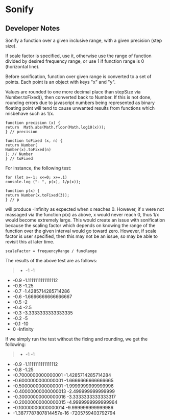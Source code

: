 # Sonify

## Developer Notes

Sonify a function over a given inclusive range, with a given precision (step size).

If scale factor is specified, use it, otherwise use the range of function divided by desired frequency range, or use 1 if function range is 0 (horizontal line).

Before sonification, function over given range is converted to a set of points. Each point is an object with keys "x" and "y". 

Values are rounded to one more decimal place than stepSize via Number.toFixed(), then converted back to Number.  If this is not done, rounding errors due to javascript numbers being represented as binary floating point will tend to cause unwanted results from functions which misbehave such as 1/x. 

```
function precision (x) {
return  Math.abs(Math.floor(Math.log10(x)));
} // precision

function toFixed (x, n) {
return Number(
Number(x).toFixed(n)
); // Number
} // toFixed
```

For instance, the following test:

```
for (let x=-1; x<=0; x+=.1) 
console.log ("- ", p(x), 1/p(x));

function p(x) {
return Number(x.toFixed(3));
} // p
```

will produce -Infinity as expected when x reaches 0. However, if x were not massaged via the function p(x) as above, x would never reach 0, thus 1/x would become extremely large. This would create an issue with sonification because the scaling factor which depends on knowing the range of the function over the given interval would go toward zero.  However, if scale factor is user specified, then this may not be an issue, so may be able to revisit this at later time.

```
scaleFactor = frequencyRange / funcRange
```

The results of the above test are as follows:

>-  -1 -1
-  -0.9 -1.1111111111111112
-  -0.8 -1.25
-  -0.7 -1.4285714285714286
-  -0.6 -1.6666666666666667
-  -0.5 -2
-  -0.4 -2.5
-  -0.3 -3.3333333333333335
-  -0.2 -5
-  -0.1 -10
-  0 -Infinity


If we simply run the test without the fixing and rounding, we get the following:

>-  -1 -1
-  -0.9 -1.1111111111111112
-  -0.8 -1.25
-  -0.7000000000000001 -1.4285714285714284
-  -0.6000000000000001 -1.6666666666666665
-  -0.5000000000000001 -1.9999999999999996
-  -0.40000000000000013 -2.499999999999999
-  -0.30000000000000016 -3.3333333333333317
-  -0.20000000000000015 -4.9999999999999964
-  -0.10000000000000014 -9.999999999999986
-  -1.3877787807814457e-16 -7205759403792794

